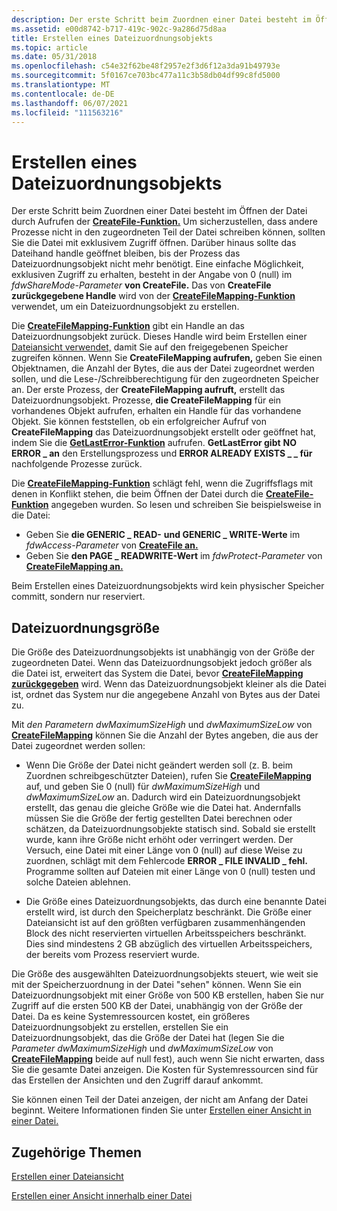 ```yaml
---
description: Der erste Schritt beim Zuordnen einer Datei besteht im Öffnen der Datei durch Aufrufen der CreateFile-Funktion.
ms.assetid: e00d8742-b717-419c-902c-9a286d75d8aa
title: Erstellen eines Dateizuordnungsobjekts
ms.topic: article
ms.date: 05/31/2018
ms.openlocfilehash: c54e32f62be48f2957e2f3d6f12a3da91b49793e
ms.sourcegitcommit: 5f0167ce703bc477a11c3b58db04df99c8fd5000
ms.translationtype: MT
ms.contentlocale: de-DE
ms.lasthandoff: 06/07/2021
ms.locfileid: "111563216"
---
```

# <a name="creating-a-file-mapping-object"></a>Erstellen eines Dateizuordnungsobjekts

Der erste Schritt beim Zuordnen einer Datei besteht im Öffnen der Datei durch Aufrufen der [**CreateFile-Funktion.**](/windows/win32/api/fileapi/nf-fileapi-createfilea) Um sicherzustellen, dass andere Prozesse nicht in den zugeordneten Teil der Datei schreiben können, sollten Sie die Datei mit exklusivem Zugriff öffnen. Darüber hinaus sollte das Dateihand handle geöffnet bleiben, bis der Prozess das Dateizuordnungsobjekt nicht mehr benötigt. Eine einfache Möglichkeit, exklusiven Zugriff zu erhalten, besteht in der Angabe von 0 (null) im *fdwShareMode-Parameter* **von CreateFile.** Das von **CreateFile zurückgegebene Handle** wird von der [**CreateFileMapping-Funktion**](/windows/desktop/api/WinBase/nf-winbase-createfilemappinga) verwendet, um ein Dateizuordnungsobjekt zu erstellen.

Die [**CreateFileMapping-Funktion**](/windows/desktop/api/WinBase/nf-winbase-createfilemappinga) gibt ein Handle an das Dateizuordnungsobjekt zurück. Dieses Handle wird beim Erstellen einer [Dateiansicht verwendet,](creating-a-file-view.md) damit Sie auf den freigegebenen Speicher zugreifen können. Wenn Sie **CreateFileMapping aufrufen,** geben Sie einen Objektnamen, die Anzahl der Bytes, die aus der Datei zugeordnet werden sollen, und die Lese-/Schreibberechtigung für den zugeordneten Speicher an. Der erste Prozess, der **CreateFileMapping aufruft,** erstellt das Dateizuordnungsobjekt. Prozesse, **die CreateFileMapping** für ein vorhandenes Objekt aufrufen, erhalten ein Handle für das vorhandene Objekt. Sie können feststellen, ob ein erfolgreicher Aufruf von **CreateFileMapping** das Dateizuordnungsobjekt erstellt oder geöffnet hat, indem Sie die [**GetLastError-Funktion**](/windows/win32/api/errhandlingapi/nf-errhandlingapi-getlasterror) aufrufen. **GetLastError gibt** **NO ERROR \_ an** den Erstellungsprozess und **ERROR ALREADY EXISTS \_ \_ für** nachfolgende Prozesse zurück.

Die [**CreateFileMapping-Funktion**](/windows/desktop/api/WinBase/nf-winbase-createfilemappinga) schlägt fehl, wenn die Zugriffsflags mit denen in Konflikt stehen, die beim Öffnen der Datei durch die [**CreateFile-Funktion**](/windows/win32/api/fileapi/nf-fileapi-createfilea) angegeben wurden. So lesen und schreiben Sie beispielsweise in die Datei:

-   Geben Sie **die GENERIC \_ READ-** **und GENERIC \_ WRITE-Werte** im *fdwAccess-Parameter* von [**CreateFile an.**](/windows/win32/api/fileapi/nf-fileapi-createfilea)
-   Geben Sie **den PAGE \_ READWRITE-Wert** im *fdwProtect-Parameter* von [**CreateFileMapping an.**](/windows/desktop/api/WinBase/nf-winbase-createfilemappinga)

Beim Erstellen eines Dateizuordnungsobjekts wird kein physischer Speicher committ, sondern nur reserviert.

## <a name="file-mapping-size"></a>Dateizuordnungsgröße

Die Größe des Dateizuordnungsobjekts ist unabhängig von der Größe der zugeordneten Datei. Wenn das Dateizuordnungsobjekt jedoch größer als die Datei ist, erweitert das System die Datei, bevor [**CreateFileMapping zurückgegeben**](/windows/desktop/api/WinBase/nf-winbase-createfilemappinga) wird. Wenn das Dateizuordnungsobjekt kleiner als die Datei ist, ordnet das System nur die angegebene Anzahl von Bytes aus der Datei zu.

Mit *den Parametern dwMaximumSizeHigh* und *dwMaximumSizeLow* von [**CreateFileMapping**](/windows/desktop/api/WinBase/nf-winbase-createfilemappinga) können Sie die Anzahl der Bytes angeben, die aus der Datei zugeordnet werden sollen:

-   Wenn Die Größe der Datei nicht geändert werden soll (z. B. beim Zuordnen schreibgeschützter Dateien), rufen Sie [**CreateFileMapping**](/windows/desktop/api/WinBase/nf-winbase-createfilemappinga) auf, und geben Sie 0 (null) für *dwMaximumSizeHigh* und *dwMaximumSizeLow* an. Dadurch wird ein Dateizuordnungsobjekt erstellt, das genau die gleiche Größe wie die Datei hat. Andernfalls müssen Sie die Größe der fertig gestellten Datei berechnen oder schätzen, da Dateizuordnungsobjekte statisch sind. Sobald sie erstellt wurde, kann ihre Größe nicht erhöht oder verringert werden. Der Versuch, eine Datei mit einer Länge von 0 (null) auf diese Weise zu zuordnen, schlägt mit dem Fehlercode **ERROR \_ FILE INVALID \_ fehl.** Programme sollten auf Dateien mit einer Länge von 0 (null) testen und solche Dateien ablehnen.

-   Die Größe eines Dateizuordnungsobjekts, das durch eine benannte Datei erstellt wird, ist durch den Speicherplatz beschränkt. Die Größe einer Dateiansicht ist auf den größten verfügbaren zusammenhängenden Block des nicht reservierten virtuellen Arbeitsspeichers beschränkt. Dies sind mindestens 2 GB abzüglich des virtuellen Arbeitsspeichers, der bereits vom Prozess reserviert wurde.

Die Größe des ausgewählten Dateizuordnungsobjekts steuert, wie weit sie mit der Speicherzuordnung in der Datei "sehen" können. Wenn Sie ein Dateizuordnungsobjekt mit einer Größe von 500 KB erstellen, haben Sie nur Zugriff auf die ersten 500 KB der Datei, unabhängig von der Größe der Datei. Da es keine Systemressourcen kostet, ein größeres Dateizuordnungsobjekt zu erstellen, erstellen Sie ein Dateizuordnungsobjekt, das die Größe der Datei hat (legen Sie die *Parameter dwMaximumSizeHigh* und *dwMaximumSizeLow* von [**CreateFileMapping**](/windows/desktop/api/WinBase/nf-winbase-createfilemappinga) beide auf null fest), auch wenn Sie nicht erwarten, dass Sie die gesamte Datei anzeigen. Die Kosten für Systemressourcen sind für das Erstellen der Ansichten und den Zugriff darauf ankommt.

Sie können einen Teil der Datei anzeigen, der nicht am Anfang der Datei beginnt. Weitere Informationen finden Sie unter [Erstellen einer Ansicht in einer Datei.](creating-a-view-within-a-file.md)

## <a name="related-topics"></a>Zugehörige Themen

<dl> <dt>

[Erstellen einer Dateiansicht](creating-a-file-view.md)
</dt> <dt>

[Erstellen einer Ansicht innerhalb einer Datei](creating-a-view-within-a-file.md)
</dt> </dl>


 
